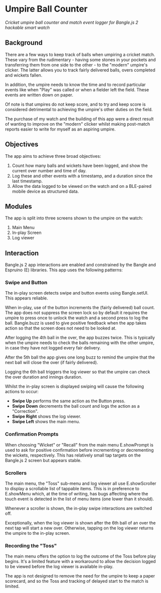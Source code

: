 # Umpire Ball Counter
*Cricket umpire ball counter and match event logger for Bangle.js 2 hackable smart watch*
## Background
There are a few ways to keep track of balls when umpiring a cricket match. These vary from the rudimentary - having some stones in your pockets and transferring them from one side to the other - to the "modern" umpire's clicker. The latter allows you to track fairly delivered balls, overs completed and wickets fallen.

In addition, the umpire needs to know the time and to record particular events like when "Play" was called or when a fielder left the field. These events are written down on paper.

Of note is that umpires do not keep score, and to try and keep score is considered detrimental to achieving the umpire's other duties on the field.

The purchase of my watch and the building of this app were a direct result of wanting to improve on the "modern" clicker whilst making post-match reports easier to write for myself as an aspiring umpire.

## Objectives ##

The app aims to achieve three broad objectives:
1. Count how many balls and wickets have been logged, and show the current over number and time of day.
2. Log these and other events with a timestamp, and a duration since the last timestamp.
3. Allow the data logged to be viewed on the watch and on a BLE-paired mobile device as structured data.

## Modules ##

The app is split into three screens shown to the umpire on the watch:
1. Main Menu
2. In-play Screen
3. Log viewer

## Interaction ##

Bangle.js 2 app interactions are enabled and constrained by the Bangle and Espruino (E) libraries. This app uses the following patterns:

### Swipe and Button ###

The in-play screen detects swipe and button events using Bangle.setUI. This appears reliable. 

When in-play, use of the button increments the (fairly delivered) ball count. The app does not suppress the screen lock so by default it requires the umpire to press once to unlock the watch and a second press to log the ball. Bangle.buzz is used to give positive feedback when the app takes action so that the screen does not need to be looked at.

After logging the 4th ball in the over, the app buzzes twice. This is typically when the umpire needs to check the balls remaining with the other umpire, in case they have not logged every fair delivery.

After the 5th ball the app gives one long buzz to remind the umpire that the next ball will close the over (if fairly delivered).

Logging the 6th ball triggers the log viewer so that the umpire can check the over duration and innings duration.

Whilst the in-play screen is displayed swiping will cause the following actions to occur:
- **Swipe Up** performs the same action as the Button press.
- **Swipe Down** decrements the ball count and logs the action as a "Correction".
- **Swipe Right** shows the log viewer. 
- **Swipe Left** shows the main menu.

### Confirmation Prompts ###

When choosing "Wicket" or "Recall" from the main menu E.showPrompt is used to ask for positive confirmation before incrementing or decrementing the wickets, respectively. This has relatively small tap targets on the Bangle.js 2 screen but appears stable.

### Scrollers ###

The main menu, the "Toss" sub-menu and log viewer all use E.showScroller to display a scrollable list of tappable items. This is in preference to E.showMenu which, at the time of writing, has bugs affecting where the touch event is detected in the list of menu items (one lower than it should).

Whenever a scroller is shown, the in-play swipe interactions are switched off.

Exceptionally, when the log viewer is shown after the 6th ball of an over the next tap will start a new over. Otherwise, tapping on the log viewer returns the umpire to the in-play screen.

### Recording the "Toss" ###

The main menu offers the option to log the outcome of the Toss before play begins. It's a limited feature with a workaround to allow the decision logged to be viewed before the log viewer is available in-play.

The app is not designed to remove the need for the umpire to keep a paper scorecard, and so the Toss and tracking of delayed start to the match is limited.
